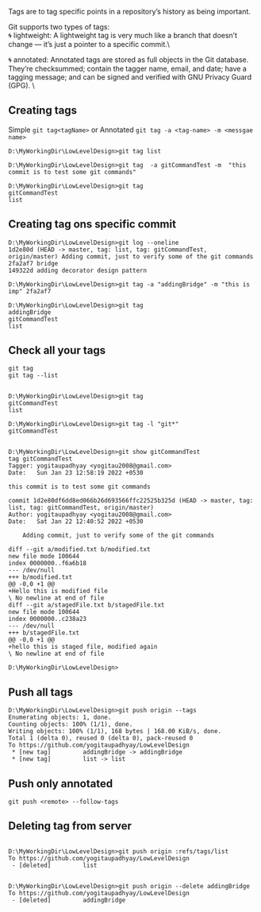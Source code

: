 Tags are to tag specific points in a repository’s history as being important.

Git supports two types of tags: \
🌀 lightweight:
   A lightweight tag is very much like a branch that doesn’t change — it’s just a pointer to a specific commit.\

🌀 annotated:
    Annotated tags are stored as full objects in the Git database. They’re checksummed;
    contain the tagger name, email, and date; have a tagging message; and can be signed and verified
    with GNU Privacy Guard (GPG). \
    
 ## Creating tags
 Simple `git tag<tagName>` or Annotated `git tag -a <tag-name> -m <messgae name>`
 
  ```
 D:\MyWorkingDir\LowLevelDesign>git tag list

D:\MyWorkingDir\LowLevelDesign>git tag  -a gitCommandTest -m  "this commit is to test some git commands"

D:\MyWorkingDir\LowLevelDesign>git tag
gitCommandTest
list

```

## Creating tag ons specific commit

```
D:\MyWorkingDir\LowLevelDesign>git log --oneline
1d2e80d (HEAD -> master, tag: list, tag: gitCommandTest, origin/master) Adding commit, just to verify some of the git commands
2fa2af7 bridge
149322d adding decorator design pattern

D:\MyWorkingDir\LowLevelDesign>git tag -a "addingBridge" -m "this is imp" 2fa2af7

D:\MyWorkingDir\LowLevelDesign>git tag
addingBridge
gitCommandTest
list
```

## Check all your tags
```
git tag
git tag --list


D:\MyWorkingDir\LowLevelDesign>git tag
gitCommandTest
list

D:\MyWorkingDir\LowLevelDesign>git tag -l "git*"
gitCommandTest
```

```

D:\MyWorkingDir\LowLevelDesign>git show gitCommandTest
tag gitCommandTest
Tagger: yogitaupadhyay <yogitau2008@gmail.com>
Date:   Sun Jan 23 12:58:19 2022 +0530

this commit is to test some git commands

commit 1d2e80df6dd8ed066b26d693566ffc22525b325d (HEAD -> master, tag: list, tag: gitCommandTest, origin/master)
Author: yogitaupadhyay <yogitau2008@gmail.com>
Date:   Sat Jan 22 12:40:52 2022 +0530

    Adding commit, just to verify some of the git commands

diff --git a/modified.txt b/modified.txt
new file mode 100644
index 0000000..f6a6b18
--- /dev/null
+++ b/modified.txt
@@ -0,0 +1 @@
+Hello this is modified file
\ No newline at end of file
diff --git a/stagedFile.txt b/stagedFile.txt
new file mode 100644
index 0000000..c238a23
--- /dev/null
+++ b/stagedFile.txt
@@ -0,0 +1 @@
+hello this is staged file, modified again
\ No newline at end of file

D:\MyWorkingDir\LowLevelDesign>

```
## Push all tags

```
D:\MyWorkingDir\LowLevelDesign>git push origin --tags
Enumerating objects: 1, done.
Counting objects: 100% (1/1), done.
Writing objects: 100% (1/1), 168 bytes | 168.00 KiB/s, done.
Total 1 (delta 0), reused 0 (delta 0), pack-reused 0
To https://github.com/yogitaupadhyay/LowLevelDesign
 * [new tag]         addingBridge -> addingBridge
 * [new tag]         list -> list

```
## Push only annotated
```
git push <remote> --follow-tags
```

## Deleting tag from server

```

D:\MyWorkingDir\LowLevelDesign>git push origin :refs/tags/list
To https://github.com/yogitaupadhyay/LowLevelDesign
 - [deleted]         list
 
 ```
 
```
D:\MyWorkingDir\LowLevelDesign>git push origin --delete addingBridge
To https://github.com/yogitaupadhyay/LowLevelDesign
 - [deleted]         addingBridge
 ```
